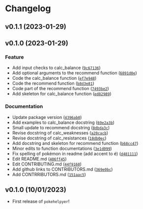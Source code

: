 # Changelog

<!--next-version-placeholder-->

## v0.1.1 (2023-01-29)


## v0.1.0 (2023-01-29)
### Feature
* Add input checks to calc_balance ([`9c67136`](https://github.com/UBC-MDS/pokehelpyer/commit/9c67136e69745b5d600b0ecdd299560fbaacc089))
* Add optional arguments to the recommend function ([`6891d0e`](https://github.com/UBC-MDS/pokehelpyer/commit/6891d0e089fda348469dc98ccab7999e7194fe95))
* Code the calc_balance function ([`ef7e948`](https://github.com/UBC-MDS/pokehelpyer/commit/ef7e9487b42642b028f49610353e6efc43563e33))
* Code the recommend function ([`b8d3e81`](https://github.com/UBC-MDS/pokehelpyer/commit/b8d3e81a47e095b123202bd6c68ac9c185f00cc0))
* Code part of the recommend function ([`7493be2`](https://github.com/UBC-MDS/pokehelpyer/commit/7493be205d5b4508f545b07270ba2ca65a5964bd))
* Add skeleton for calc_balance function ([`ed82989`](https://github.com/UBC-MDS/pokehelpyer/commit/ed82989cf7dce820107f082db52892d43581b1fc))

### Documentation
* Update package version ([`4396ab0`](https://github.com/UBC-MDS/pokehelpyer/commit/4396ab0513c6385a811f46bbf154ccff125d89d1))
* Add examples to calc_balance docstring ([`69e2a3b`](https://github.com/UBC-MDS/pokehelpyer/commit/69e2a3b4ed7dc92ce4df9fba97ee1b16a7d89942))
* Small update to recommend docstring ([`8dbda3c`](https://github.com/UBC-MDS/pokehelpyer/commit/8dbda3c229534fdef7ab43f6a2ac3feb5f72454b))
* Revise docstring of calc_weaknesses ([`a20cacb`](https://github.com/UBC-MDS/pokehelpyer/commit/a20cacb24a3e744cc30784c84081e91649676ef7))
* Revise docstring of calc_resistances ([`18db0ec`](https://github.com/UBC-MDS/pokehelpyer/commit/18db0ecf6029cda332644e32dac5272e7e4d6e67))
* Add docstring and skeleton for recommend function ([`b68cc47`](https://github.com/UBC-MDS/pokehelpyer/commit/b68cc47cc3349f0f566ebb60e4e236f54231becd))
* Minor edits to function documentations ([`3e1d099`](https://github.com/UBC-MDS/pokehelpyer/commit/3e1d099b52d703846b67e8c87d0a5fa3b7722d3d))
* Fix spelling of pokémon in readme (add accent to é) ([`d481111`](https://github.com/UBC-MDS/pokehelpyer/commit/d481111f337c83466d5243a94586bdda8a57785d))
* Edit README.md ([`406ff45`](https://github.com/UBC-MDS/pokehelpyer/commit/406ff4581c29d1a2e99e6403c9524b18ab8f0a3f))
* Edit CONTRIBUTING.md ([`44f9160`](https://github.com/UBC-MDS/pokehelpyer/commit/44f91609fab3279179e43a10761dea6fe9cf567f))
* Add github links to CONTRIBUTORS.md ([`369e0bc`](https://github.com/UBC-MDS/pokehelpyer/commit/369e0bcf1bc7057129fa3d70dd1f8ae0cd0ba930))
* Add CONTRRIBUTORS.md ([`151aac5`](https://github.com/UBC-MDS/pokehelpyer/commit/151aac5defff54808f671607988b246f1e1eaa4c))

## v0.1.0 (10/01/2023)

- First release of `pokehelpyer`!
